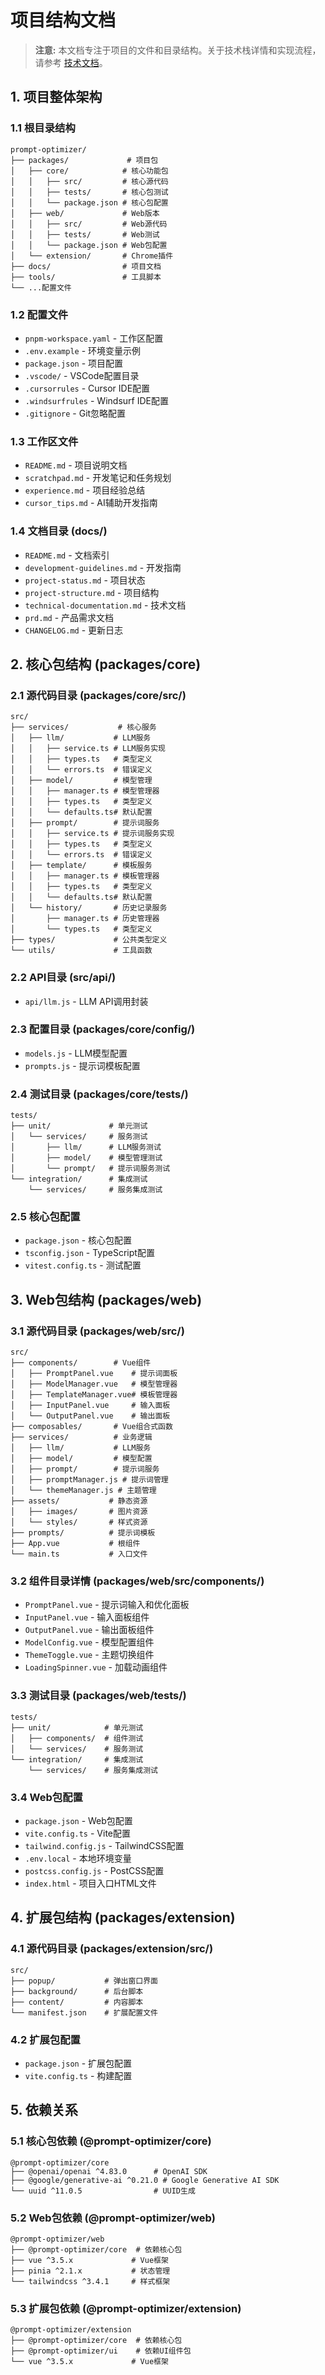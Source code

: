 # 项目结构文档

> **注意:** 本文档专注于项目的文件和目录结构。关于技术栈详情和实现流程，请参考 [技术文档](./technical-documentation.md)。

## 1. 项目整体架构

### 1.1 根目录结构
```
prompt-optimizer/
├── packages/             # 项目包
│   ├── core/            # 核心功能包
│   │   ├── src/         # 核心源代码
│   │   ├── tests/       # 核心包测试
│   │   └── package.json # 核心包配置
│   ├── web/             # Web版本
│   │   ├── src/         # Web源代码
│   │   ├── tests/       # Web测试
│   │   └── package.json # Web包配置
│   └── extension/       # Chrome插件
├── docs/                # 项目文档
├── tools/               # 工具脚本
└── ...配置文件
```

### 1.2 配置文件
- `pnpm-workspace.yaml` - 工作区配置
- `.env.example` - 环境变量示例
- `package.json` - 项目配置
- `.vscode/` - VSCode配置目录
- `.cursorrules` - Cursor IDE配置
- `.windsurfrules` - Windsurf IDE配置
- `.gitignore` - Git忽略配置

### 1.3 工作区文件
- `README.md` - 项目说明文档
- `scratchpad.md` - 开发笔记和任务规划
- `experience.md` - 项目经验总结
- `cursor_tips.md` - AI辅助开发指南 

### 1.4 文档目录 (docs/)
- `README.md` - 文档索引
- `development-guidelines.md` - 开发指南
- `project-status.md` - 项目状态
- `project-structure.md` - 项目结构
- `technical-documentation.md` - 技术文档
- `prd.md` - 产品需求文档
- `CHANGELOG.md` - 更新日志

## 2. 核心包结构 (packages/core)

### 2.1 源代码目录 (packages/core/src/)
```
src/
├── services/           # 核心服务
│   ├── llm/           # LLM服务
│   │   ├── service.ts # LLM服务实现
│   │   ├── types.ts   # 类型定义
│   │   └── errors.ts  # 错误定义
│   ├── model/         # 模型管理
│   │   ├── manager.ts # 模型管理器
│   │   ├── types.ts   # 类型定义
│   │   └── defaults.ts# 默认配置
│   ├── prompt/        # 提示词服务
│   │   ├── service.ts # 提示词服务实现
│   │   ├── types.ts   # 类型定义
│   │   └── errors.ts  # 错误定义
│   ├── template/      # 模板服务
│   │   ├── manager.ts # 模板管理器
│   │   ├── types.ts   # 类型定义
│   │   └── defaults.ts# 默认配置
│   └── history/       # 历史记录服务
│       ├── manager.ts # 历史管理器
│       └── types.ts   # 类型定义
├── types/             # 公共类型定义
└── utils/             # 工具函数
```

### 2.2 API目录 (src/api/)
- `api/llm.js` - LLM API调用封装

### 2.3 配置目录 (packages/core/config/)
- `models.js` - LLM模型配置
- `prompts.js` - 提示词模板配置

### 2.4 测试目录 (packages/core/tests/)
```
tests/
├── unit/             # 单元测试
│   └── services/     # 服务测试
│       ├── llm/      # LLM服务测试
│       ├── model/    # 模型管理测试
│       └── prompt/   # 提示词服务测试
└── integration/      # 集成测试
    └── services/     # 服务集成测试
```

### 2.5 核心包配置
- `package.json` - 核心包配置
- `tsconfig.json` - TypeScript配置
- `vitest.config.ts` - 测试配置

## 3. Web包结构 (packages/web)

### 3.1 源代码目录 (packages/web/src/)
```
src/
├── components/        # Vue组件
│   ├── PromptPanel.vue    # 提示词面板
│   ├── ModelManager.vue   # 模型管理器
│   ├── TemplateManager.vue# 模板管理器
│   ├── InputPanel.vue     # 输入面板
│   └── OutputPanel.vue    # 输出面板
├── composables/       # Vue组合式函数
├── services/          # 业务逻辑
│   ├── llm/           # LLM服务
│   ├── model/         # 模型配置
│   ├── prompt/        # 提示词服务
│   ├── promptManager.js # 提示词管理
│   └── themeManager.js # 主题管理
├── assets/           # 静态资源
│   ├── images/       # 图片资源
│   └── styles/       # 样式资源
├── prompts/          # 提示词模板
├── App.vue           # 根组件
└── main.ts           # 入口文件
```

### 3.2 组件目录详情 (packages/web/src/components/)
- `PromptPanel.vue` - 提示词输入和优化面板
- `InputPanel.vue` - 输入面板组件
- `OutputPanel.vue` - 输出面板组件
- `ModelConfig.vue` - 模型配置组件
- `ThemeToggle.vue` - 主题切换组件
- `LoadingSpinner.vue` - 加载动画组件

### 3.3 测试目录 (packages/web/tests/)
```
tests/
├── unit/            # 单元测试
│   ├── components/  # 组件测试
│   └── services/    # 服务测试
└── integration/     # 集成测试
    └── services/    # 服务集成测试
```

### 3.4 Web包配置
- `package.json` - Web包配置
- `vite.config.ts` - Vite配置
- `tailwind.config.js` - TailwindCSS配置
- `.env.local` - 本地环境变量
- `postcss.config.js` - PostCSS配置
- `index.html` - 项目入口HTML文件

## 4. 扩展包结构 (packages/extension)

### 4.1 源代码目录 (packages/extension/src/)
```
src/
├── popup/           # 弹出窗口界面
├── background/      # 后台脚本
├── content/         # 内容脚本
└── manifest.json    # 扩展配置文件
```

### 4.2 扩展包配置
- `package.json` - 扩展包配置
- `vite.config.ts` - 构建配置

## 5. 依赖关系

### 5.1 核心包依赖 (@prompt-optimizer/core)
```
@prompt-optimizer/core
├── @openai/openai ^4.83.0      # OpenAI SDK
├── @google/generative-ai ^0.21.0 # Google Generative AI SDK
└── uuid ^11.0.5                # UUID生成
```

### 5.2 Web包依赖 (@prompt-optimizer/web)
```
@prompt-optimizer/web
├── @prompt-optimizer/core  # 依赖核心包
├── vue ^3.5.x             # Vue框架
├── pinia ^2.1.x           # 状态管理
└── tailwindcss ^3.4.1     # 样式框架
```

### 5.3 扩展包依赖 (@prompt-optimizer/extension)
```
@prompt-optimizer/extension
├── @prompt-optimizer/core  # 依赖核心包
├── @prompt-optimizer/ui    # 依赖UI组件包
└── vue ^3.5.x             # Vue框架
``` 